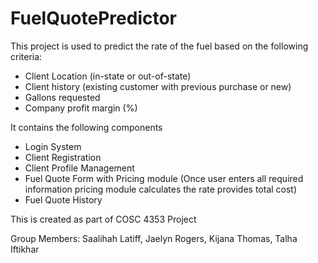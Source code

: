# FuelQuotePredictor

This project is used to predict the rate of the fuel based on the following criteria:

- Client Location (in-state or out-of-state)
- Client history (existing customer with previous purchase or new)
- Gallons requested
- Company profit margin (%)

It contains the following components

- Login System
- Client Registration
- Client Profile Management
- Fuel Quote Form with Pricing module (Once user enters all required information pricing module calculates the rate provides total cost)
- Fuel Quote History

This is created as part of COSC 4353 Project

Group Members: Saalihah Latiff, Jaelyn Rogers, Kijana Thomas, Talha Iftikhar

